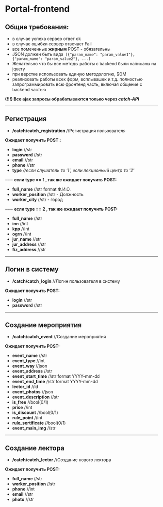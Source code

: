 # Portal-frontend

## Общие требования:


- в случае успеха сервер ответ ok
- в случае ошибки сервер отвечает Fail
- все помеченные **жирным** POST - обязательны
- JSON должен быть вида` [{"param_name": "param_value1"}, {"param_name": "param_value2"}, ...]`
- Желательно что бы все методы работы с backend были написаны на jquery
- при верстке использовать единую методологию, БЭМ
- реализовать работы всех форм, всплывашек и.т.д. полностью запрограммировать всю фронтенд часть, включая общение с backend частью

**(!!!) Все ajax запросы обрабатываются только через *catch-API***

------------

## Регистрация


-  **/catch/catch_registration** //Регистрация пользователя

**Ожидает получить POST :**
- **login** //str
- **password** //str
- **email** //str
- **phone** //str
- **type** *//если слушатель то '1', если лекционный центр то '2'*

---- **если type == 1 , так же ожидает получить POST:**
-  **full_name** //str format Ф.И.О.
-  **worker_position** //str - Должность
-  **worker_city** //str - город

---- **если type == 2 , так же ожидает получить POST:**
-  **full_name** //str
-  **inn** //int
-  **kpp** //int
-  **ogrn** //int
-  **jur_name** //str
-  **jur_address** //str
- **fiz_address** //str


------------

## Логин в систему


- **/catch/catch_login** //Логин пользователя в систему

**Ожидает получить POST:**

- **login** //str
- **password** //str


------------

## Создание мероприятия


- **/catch/catch_event** //Создание мероприятия

**Ожидает получить POST:**

- **event_name** //str
- **event_type** //int
- **event_way** //json
- **event_address** //str
- **event_start_time** //str format YYYY-mm-dd
- **event_end_time** //str format YYYY-mm-dd
- **lector_id** //id
- **event_photos** //json
- **event_description** //str
- **is_free** //bool(0/1)
- **price** //int
- **is_discount** //bool(0/1)
- **rule_point** //int
- **rule_sertificate** //bool(0/1)
- **event_main_img** //str


------------

## Создание лектора


- **/catch/catch_lector** //Создание нового лектора

**Ожидает получить POST:**

- **full_name** //str
- **worker_position** //str
- **phone** //int
- **email** //str
- **photo** //str
